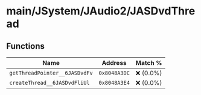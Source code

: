 # main/JSystem/JAudio2/JASDvdThread

## Functions

| Name | Address | Match % |
|------|---------|---------|
| `getThreadPointer__6JASDvdFv` | `0x8048A3DC` | :x: (0.0%) |
| `createThread__6JASDvdFliUl` | `0x8048A3E4` | :x: (0.0%) |